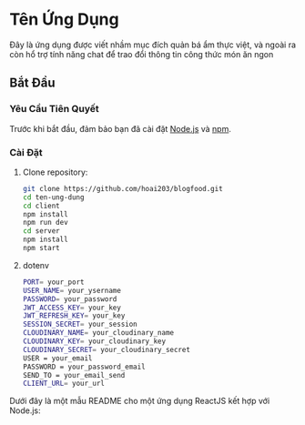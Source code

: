 # Tên Ứng Dụng
Đây là ứng dụng được viết nhầm mục đích quản bá ẩm thực việt, và ngoài ra còn hổ trợ tính năng chat để trao đổi thông tin công thức món ăn ngon

## Bắt Đầu

### Yêu Cầu Tiên Quyết

Trước khi bắt đầu, đảm bảo bạn đã cài đặt [Node.js](https://nodejs.org/) và [npm](https://www.npmjs.com/).

### Cài Đặt

1. Clone repository:

   ```bash
   git clone https://github.com/hoai203/blogfood.git
   cd ten-ung-dung
   cd client
   npm install
   npm run dev
   cd server
   npm install
   npm start
2. dotenv
   ```bash
   PORT= your_port
   USER_NAME= your_ysername
   PASSWORD= your_password
   JWT_ACCESS_KEY= your_key
   JWT_REFRESH_KEY= your_key
   SESSION_SECRET= your_session
   CLOUDINARY_NAME= your_cloudinary_name
   CLOUDINARY_KEY= your_cloudinary_key
   CLOUDINARY_SECRET= your_cloudinary_secret
   USER = your_email
   PASSWORD = your_password_email
   SEND_TO = your_email_send
   CLIENT_URL= your_url
Dưới đây là một mẫu README cho một ứng dụng ReactJS kết hợp với Node.js:

